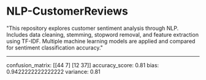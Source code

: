 # NLP-CustomerReviews
"This repository explores customer sentiment analysis through NLP. Includes data cleaning, stemming, stopword removal, and feature extraction using TF-IDF. Multiple machine learning models are applied and compared for sentiment classification accuracy."
**************************************************
confusion_matrix:
 [[44  7]
 [12 37]]
accuracy_score: 0.81
bias: 0.9422222222222222
variance: 0.81
